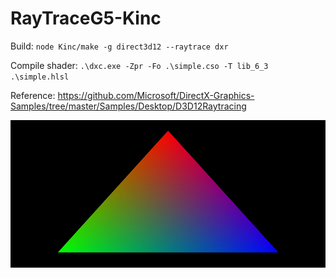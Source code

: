 # RayTraceG5-Kinc

Build:
`node Kinc/make -g direct3d12 --raytrace dxr`

Compile shader:
`.\dxc.exe -Zpr -Fo .\simple.cso -T lib_6_3 .\simple.hlsl`

Reference:
https://github.com/Microsoft/DirectX-Graphics-Samples/tree/master/Samples/Desktop/D3D12Raytracing

![](img.jpg)
